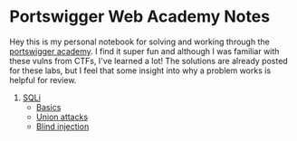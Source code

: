 # Portswigger Web Academy Notes

Hey this is my personal notebook for solving and working through the [portswigger academy](https://portswigger.net/web-security).  I find it super fun and although I was familiar with these vulns from CTFs, I've learned a lot!  The solutions are already posted for these labs, but I feel that some insight into why a problem works is helpful for review.

1. [SQLi](./SQLi/README.md)
    * [Basics](./SQLi/basic-injections.md)
    * [Union attacks](./SQLi/union-attacks.md) 
    * [Blind injection](./SQLi/blind-injection.md)